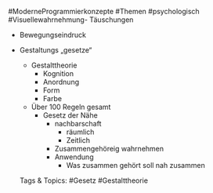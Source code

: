  #ModerneProgrammierkonzepte #Themen #psychologisch #Visuellewahrnehmung- Täuschungen
- Bewegungseindruck
- Gestaltungs „gesetze“
  - Gestalttheorie
    - Kognition
    - Anordnung
    - Form
    - Farbe
  - Über 100 Regeln gesamt
    - Gesetz der Nähe
      - nachbarschaft
        - räumlich 
        - Zeitlich
      - Zusammengehöreig wahrnehmen
      - Anwendung
        - Was zusammen gehört soll nah zusammen

   Tags & Topics:
   #Gesetz
   #Gestalttheorie